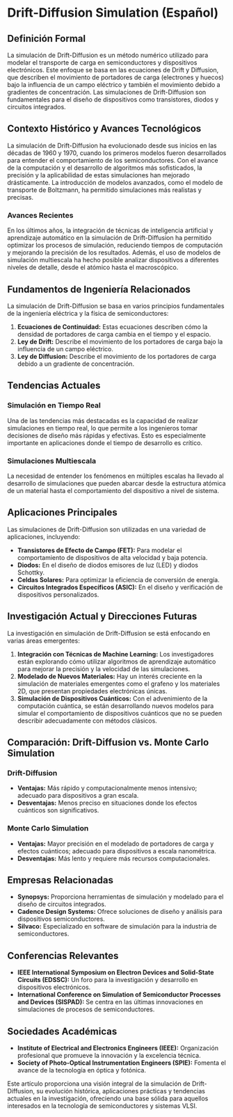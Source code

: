 # Drift-Diffusion Simulation (Español)

## Definición Formal

La simulación de Drift-Diffusion es un método numérico utilizado para modelar el transporte de carga en semiconductores y dispositivos electrónicos. Este enfoque se basa en las ecuaciones de Drift y Diffusion, que describen el movimiento de portadores de carga (electrones y huecos) bajo la influencia de un campo eléctrico y también el movimiento debido a gradientes de concentración. Las simulaciones de Drift-Diffusion son fundamentales para el diseño de dispositivos como transistores, diodos y circuitos integrados.

## Contexto Histórico y Avances Tecnológicos

La simulación de Drift-Diffusion ha evolucionado desde sus inicios en las décadas de 1960 y 1970, cuando los primeros modelos fueron desarrollados para entender el comportamiento de los semiconductores. Con el avance de la computación y el desarrollo de algoritmos más sofisticados, la precisión y la aplicabilidad de estas simulaciones han mejorado drásticamente. La introducción de modelos avanzados, como el modelo de transporte de Boltzmann, ha permitido simulaciones más realistas y precisas.

### Avances Recientes

En los últimos años, la integración de técnicas de inteligencia artificial y aprendizaje automático en la simulación de Drift-Diffusion ha permitido optimizar los procesos de simulación, reduciendo tiempos de computación y mejorando la precisión de los resultados. Además, el uso de modelos de simulación multiescala ha hecho posible analizar dispositivos a diferentes niveles de detalle, desde el atómico hasta el macroscópico.

## Fundamentos de Ingeniería Relacionados

La simulación de Drift-Diffusion se basa en varios principios fundamentales de la ingeniería eléctrica y la física de semiconductores:

1. **Ecuaciones de Continuidad:** Estas ecuaciones describen cómo la densidad de portadores de carga cambia en el tiempo y el espacio.
2. **Ley de Drift:** Describe el movimiento de los portadores de carga bajo la influencia de un campo eléctrico.
3. **Ley de Diffusion:** Describe el movimiento de los portadores de carga debido a un gradiente de concentración.

## Tendencias Actuales

### Simulación en Tiempo Real

Una de las tendencias más destacadas es la capacidad de realizar simulaciones en tiempo real, lo que permite a los ingenieros tomar decisiones de diseño más rápidas y efectivas. Esto es especialmente importante en aplicaciones donde el tiempo de desarrollo es crítico.

### Simulaciones Multiescala

La necesidad de entender los fenómenos en múltiples escalas ha llevado al desarrollo de simulaciones que pueden abarcar desde la estructura atómica de un material hasta el comportamiento del dispositivo a nivel de sistema.

## Aplicaciones Principales

Las simulaciones de Drift-Diffusion son utilizadas en una variedad de aplicaciones, incluyendo:

- **Transistores de Efecto de Campo (FET):** Para modelar el comportamiento de dispositivos de alta velocidad y baja potencia.
- **Diodos:** En el diseño de diodos emisores de luz (LED) y diodos Schottky.
- **Celdas Solares:** Para optimizar la eficiencia de conversión de energía.
- **Circuitos Integrados Específicos (ASIC):** En el diseño y verificación de dispositivos personalizados.

## Investigación Actual y Direcciones Futuras

La investigación en simulación de Drift-Diffusion se está enfocando en varias áreas emergentes:

1. **Integración con Técnicas de Machine Learning:** Los investigadores están explorando cómo utilizar algoritmos de aprendizaje automático para mejorar la precisión y la velocidad de las simulaciones.
2. **Modelado de Nuevos Materiales:** Hay un interés creciente en la simulación de materiales emergentes como el grafeno y los materiales 2D, que presentan propiedades electrónicas únicas.
3. **Simulación de Dispositivos Cuánticos:** Con el advenimiento de la computación cuántica, se están desarrollando nuevos modelos para simular el comportamiento de dispositivos cuánticos que no se pueden describir adecuadamente con métodos clásicos.

## Comparación: Drift-Diffusion vs. Monte Carlo Simulation

### Drift-Diffusion

- **Ventajas:** Más rápido y computacionalmente menos intensivo; adecuado para dispositivos a gran escala.
- **Desventajas:** Menos preciso en situaciones donde los efectos cuánticos son significativos.

### Monte Carlo Simulation

- **Ventajas:** Mayor precisión en el modelado de portadores de carga y efectos cuánticos; adecuado para dispositivos a escala nanométrica.
- **Desventajas:** Más lento y requiere más recursos computacionales.

## Empresas Relacionadas

- **Synopsys:** Proporciona herramientas de simulación y modelado para el diseño de circuitos integrados.
- **Cadence Design Systems:** Ofrece soluciones de diseño y análisis para dispositivos semiconductores.
- **Silvaco:** Especializado en software de simulación para la industria de semiconductores.

## Conferencias Relevantes

- **IEEE International Symposium on Electron Devices and Solid-State Circuits (EDSSC):** Un foro para la investigación y desarrollo en dispositivos electrónicos.
- **International Conference on Simulation of Semiconductor Processes and Devices (SISPAD):** Se centra en las últimas innovaciones en simulaciones de procesos de semiconductores.

## Sociedades Académicas

- **Institute of Electrical and Electronics Engineers (IEEE):** Organización profesional que promueve la innovación y la excelencia técnica.
- **Society of Photo-Optical Instrumentation Engineers (SPIE):** Fomenta el avance de la tecnología en óptica y fotónica.

Este artículo proporciona una visión integral de la simulación de Drift-Diffusion, su evolución histórica, aplicaciones prácticas y tendencias actuales en la investigación, ofreciendo una base sólida para aquellos interesados en la tecnología de semiconductores y sistemas VLSI.
